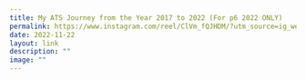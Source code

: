 ```yaml
---
title: My ATS Journey from the Year 2017 to 2022 (For p6 2022 ONLY)
permalink: https://www.instagram.com/reel/ClVm_fQJHDM/?utm_source=ig_web_copy_link/
date: 2022-11-22
layout: link
description: ""
image: ""
---
```


